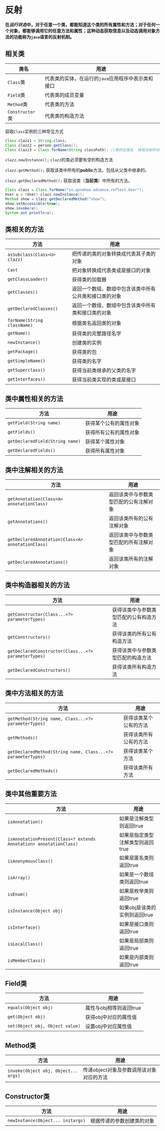 # 反射

**在*运行状态*中，对于任意一个类，都能知道这个类的所有属性和方法；对于任何一个对象，都能够调用它的任意方法和属性；这种动态获取信息以及动态调用对象方法的功能称为`java`语言的反射机制。**

## 相关类

| 类名            | 用途                                               |
| --------------- | -------------------------------------------------- |
| `Class`类       | 代表类的实体，在运行的`java`应用程序中表示类和接口 |
| `Field`类       | 代表类的成员变量                                   |
| `Method`类      | 代表类的方法                                       |
| `Constructor`类 | 代表类的构造方法                                   |



获取`Class`实例的三种常见方式

```java
Class clazz1 = String.class;
Class clazz2 = person.getClass();
Class clazz3 = Class.forName(String classPath); //类的全类名  体现反射的动态性 
```

`clazz.newInstance();`   `clazz`的类必须要有空的构造方法

`clazz.getMethod();` 获取该类中所有的**public**方法，包括从父类中继承的。

`clazz.getDeclaredMethod();`  获取该类（**当前类**）中所有的方法。

```java
Class clazz = Class.forName("cn.qxnekoo.advance.reflect.User");
User u = (User) clazz.newInstance();
Method show = clazz.getDeclaredMethod("show");
show.setAccessible(true);
show.invoke(u);
System.out.println(u);
```

## 类相关的方法

| 方法                         | 用途                                                   |
| ---------------------------- | ------------------------------------------------------ |
| `asSubclass(Class<U> clazz)` | 把传递的类的对象转换成代表其子类的对象                 |
| `Cast`                       | 把对象转换成代表类或是接口的对象                       |
| `getClassLoader()`           | 获得类的加载器                                         |
| `getClasses()`               | 返回一个数组，数组中包含该类中所有公共类和接口类的对象 |
| `getDeclaredClasses()`       | 返回一个数组，数组中包含该类中所有类和接口类的对象     |
| `forName(String className)`  | 根据类名返回类的对象                                   |
| `getName()`                  | 获得类的完整路径名字                                   |
| `newInstance()`              | 创建类的实例                                           |
| `getPackage()`               | 获得类的包                                             |
| `getSimpleName()`            | 获得类的名字                                           |
| `getSuperclass()`            | 获得当前类继承的父类的名字                             |
| `getInterfaces()`            | 获得当前类实现的类或是接口                             |



## 类中属性相关的方法

| 方法                            | 用途                   |
| ------------------------------- | ---------------------- |
| `getField(String name)`         | 获得某个公有的属性对象 |
| `getFields()`                   | 获得所有公有的属性对象 |
| `getDeclaredField(String name)` | 获得某个属性对象       |
| `getDeclaredFields()`           | 获得所有属性对象       |



## 类中注解相关的方法

| 方法                                              | 用途                                   |
| ------------------------------------------------- | -------------------------------------- |
| `getAnnotation(Class<A> annotationClass)`         | 返回该类中与参数类型匹配的公有注解对象 |
| `getAnnotations()`                                | 返回该类所有的公有注解对象             |
| `getDeclaredAnnotation(Class<A> annotationClass)` | 返回该类中与参数类型匹配的所有注解对象 |
| `getDeclaredAnnotations()`                        | 返回该类所有的注解对象                 |



## 类中构造器相关的方法

| 方法                                                 | 用途                                   |
| ---------------------------------------------------- | -------------------------------------- |
| `getConstructor(Class...<?> parameterTypes)`         | 获得该类中与参数类型匹配的公有构造方法 |
| `getConstructors()`                                  | 获得该类的所有公有构造方法             |
| `getDeclaredConstructor(Class...<?> parameterTypes)` | 获得该类中与参数类型匹配的构造方法     |
| `getDeclaredConstructors()`                          | 获得该类所有构造方法                   |



## 类中方法相关的方法

| 方法                                                         | 用途                   |
| ------------------------------------------------------------ | ---------------------- |
| `getMethod(String name, Class...<?> parameterTypes)`         | 获得该类某个公有的方法 |
| `getMethods()`                                               | 获得该类所有公有的方法 |
| `getDeclaredMethod(String name, Class...<?> parameterTypes)` | 获得该类某个方法       |
| `getDeclaredMethods()`                                       | 获得该类所有方法       |



## 类中其他重要方法

| 方法                                                         | 用途                             |
| ------------------------------------------------------------ | -------------------------------- |
| `isAnnotation()`                                             | 如果是注解类型则返回true         |
| `isAnnotationPresent(Class<? extends Annotation> annotationClass)` | 如果是指定类型注解类型则返回true |
| `isAnonymousClass()`                                         | 如果是匿名类则返回true           |
| `isArray()`                                                  | 如果是一个数组类则返回true       |
| `isEnum()`                                                   | 如果是枚举类则返回true           |
| `isInstance(Object obj)`                                     | 如果obj是该类的实例则返回true    |
| `isInterface()`                                              | 如果是接口类则返回true           |
| `isLocalClass()`                                             | 如果是局部类则返回true           |
| `isMemberClass()`                                            | 如果是内部类则返回true           |



## Field类 

| 方法                            | 用途                    |
| ------------------------------- | ----------------------- |
| `equals(Object obj)`            | 属性与obj相等则返回true |
| `get(Object obj)`               | 获得obj中对应的属性值   |
| `set(Object obj, Object value)` | 设置obj中对应属性值     |



## Method类

| 方法                                 | 用途                                     |
| ------------------------------------ | ---------------------------------------- |
| `invoke(Object obj, Object... args)` | 传递object对象及参数调用该对象对应的方法 |



## Constructor类

| 方法                              | 用途                       |
| --------------------------------- | -------------------------- |
| `newInstance(Object... initargs)` | 根据传递的参数创建类的对象 |
